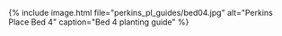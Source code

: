 ---
---
{% include image.html file="perkins_pl_guides/bed04.jpg"
                      alt="Perkins Place Bed 4"
                      caption="Bed 4 planting guide" %}
